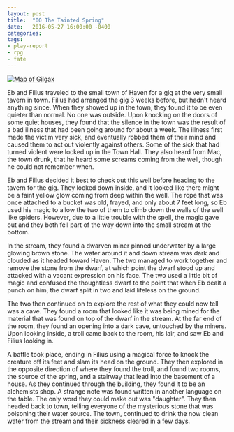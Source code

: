 ```yaml
---
layout: post
title:  "00 The Tainted Spring"
date:   2016-05-27 16:00:00 -0400 
categories: 
tags: 
- play-report
- rpg
- fate
---
```

[![Map of Gilgax]({{site.baseurl}}/images/map.png)]({{site.baseurl}}/images/map.png)

Eb and Filius traveled to the small town of Haven for a gig at the very small tavern in town. Filius had arranged the gig 3 weeks before, but hadn't heard anything since. <!--more-->When they showed up in the town, they found it to be even quieter than normal. No one was outside. Upon knocking on the doors of some quiet houses, they found that the silence in the town was the result of a bad illness that had been going around for about a week. The illness first made the victim very sick, and eventually robbed them of their mind and caused them to act out violently against others. Some of the sick that had turned violent were locked up in the Town Hall. They also heard from Mac, the town drunk, that he heard some screams coming from the well, though he could not remember when.

Eb and Filius decided it best to check out this well before heading to the tavern for the gig. They looked down inside, and it looked like there might be a faint yellow glow coming from deep within the well. The rope that was once attached to a bucket was old, frayed, and only about 7 feet long, so Eb used his magic to allow the two of them to climb down the walls of the well like spiders. However, due to a little trouble with the spell, the magic gave out and they both fell part of the way down into the small stream at the bottom. 

In the stream, they found a dwarven miner pinned underwater by a large glowing brown stone. The water around it and down stream was dark and clouded as it headed toward Haven. The two managed to work together and remove the stone from the dwarf, at which point the dwarf stood up and attacked with a vacant expression on his face. The two used a little bit of magic and confused the thoughtless dwarf to the point that when Eb dealt a punch on him, the dwarf split in two and laid lifeless on the ground. 

The two then continued on to explore the rest of what they could now tell was a cave. They found a room that looked like it was being mined for the material that was found on top of the dwarf in the stream. At the far end of the room, they found an opening into a dark cave, untouched by the miners. Upon looking inside, a troll came back to the room, his lair, and saw Eb and Filius looking in.

A battle took place, ending in Filius using a magical force to knock the creature off its feet and slam its head on the ground. They then explored in the opposite direction of where they found the troll, and found two rooms, the source of the spring, and a stairway that lead into the basement of a house. As they continued through the building, they found it to be an alchemists shop. A strange note was found written in another language on the table. The only word they could make out was "daughter". They then headed back to town, telling everyone of the mysterious stone that was poisoning their water source. The town, continued to drink the now clean water from the stream and their sickness cleared in a few days.
